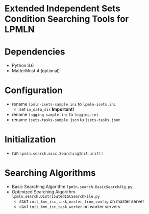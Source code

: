 # Extended Independent Sets Condition Searching Tools for LPMLN
# Dependencies
+ Python 3.6
+ MatterMost 4 (optional)

# Configuration
+ rename `lpmln-isets-sample.ini` to `lpmln-isets.ini` 
    + set `io_data_dir` **Important!**
+ rename `logging-sample.ini` to `logging.ini` 
+ rename `isets-tasks-sample.json` to `isets-tasks.json`

# Initialization
+ run `lpmln.search.misc.SearchingInit.init()`

# Searching Algorithms
+ Basic Searching Algorithm `lpmln.search.BasicSearchAlg.py` 
+ Optimized Searching Algorithm `lpmln.search.DistributedISCSearchFile.py`
    + start `init_kmn_isc_task_master_from_config` on master server
    + start `init_kmn_isc_task_worker` on worker servers